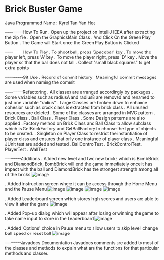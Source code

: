 # Brick Buster Game
Java Programmed
Name : Kyrel Tan Yan Hee

---------How To Run
. Open up the project on IntelliJ IDEA after extracting the zip file
. Open the GraphicsMain Class
. And Click On the Green Play Button
. The Game will Start once the Green Play Button is Clicked

---------How To Play
. To shoot ball, press 'Spacebar' key
. To move the player left, press 'A' key
. To move the player right, press 'D' key
. Move the player so that the ball does not fall
. Collect "small black squares" to get extra points

---------Git Use
. Record of commit history
. Meaningful commit messages are used when naming the commit

---------Refactoring
. All classes are arranged accordingly by packages
. Some variables such as radiusA and radiusB are removed and renamed to just one variable "radius"
. Large Classes are broken down to enhance cohesion such as crack class is extracted from brick class
. All unused resources are deleted
. Some of the classes are arranged in MVC pattern
  . Brick Class
  . Ball Class
  . Player Class
. Some Design patterns are also applied
  . Factory method on Brick Class and Ball Class to allow subclass which is GetBrickFactory and GetBallFactory to choose the type of objects to be created.
  . Singleton on Player Class to restrict the instantiation of player class and ensures that only one instance of player class
. Meaningful JUnit test are added and tested
  . BallControlTest
  . BrickControlTest
  . PlayerTest
  . WallTest
 
--------Additions
. Added new level and two new bricks which is BombBrick and DiamondBrick, BombBrick will end the game immediately once it has impact with the ball and DiamondBrick has the strongest strength among all of the bricks
![image](https://user-images.githubusercontent.com/93503487/145797789-0fe1bc42-575b-4319-899f-1f8571307604.png)

. Added Instruction screen where it can be access through the Home Menu and the Pause Menu
![image](https://user-images.githubusercontent.com/93503487/145797460-3bdf7955-d699-476a-96ae-0eea99ecfa87.png)
![image](https://user-images.githubusercontent.com/93503487/145797525-a61ae7a3-9f3f-431f-b75b-0b455ef50b7c.png)
![image](https://user-images.githubusercontent.com/93503487/145797633-249c01b4-a19a-4119-8ff9-ad0beba8f198.png)
![image](https://user-images.githubusercontent.com/93503487/145797703-40145ef1-b680-4ca8-8f87-edead409b3fb.png)

. Added Leaderboard screen which stores high scores and users are able to view it after the game
![image](https://user-images.githubusercontent.com/93503487/145797906-7fb27737-5e5c-4675-acf8-a5977d344e14.png)

. Added Pop-up dialog which will appear after losing or winning the game to take name input to store in the Leaderboard
![image](https://user-images.githubusercontent.com/93503487/145798021-28707893-26ea-41d3-a4cc-d07044e856c6.png)

. Added 'Options' choice in Pause menu to allow users to skip level, change ball speed or reset ball
![image](https://user-images.githubusercontent.com/93503487/145797593-8ba25e79-254b-4f5c-8240-c5ced93c0fa3.png)


--------Javadocs Documentation
Javadocs comments are added to most of the classes and methods to explain what are the functions for that particular methods and classes
